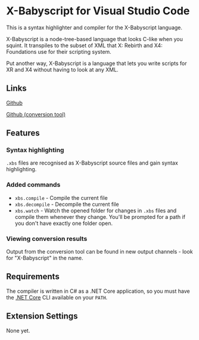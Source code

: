 # X-Babyscript for Visual Studio Code

This is a syntax highlighter and compiler for the X-Babyscript language.

X-Babyscript is a node-tree-based language that looks C-like when you squint. It transpiles to the subset of XML that X: Rebirth and X4: Foundations use for their scripting system.

Put another way, X-Babyscript is a language that lets you write scripts for XR and X4 without having to look at any XML.

## Links
[Github](https://github.com/MrCatchworth/x-babyscript-vscode)

[Github (conversion tool)](https://github.com/MrCatchworth/x-babyscript)

## Features

### Syntax highlighting
`.xbs` files are recognised as X-Babyscript source files and gain syntax highlighting.

### Added commands
* `xbs.compile` - Compile the current file
* `xbs.decompile` - Decompile the current file
* `xbs.watch` - Watch the opened folder for changes in `.xbs` files and compile them whenever they change. You'll be prompted for a path if you don't have exactly one folder open.

### Viewing conversion results
Output from the conversion tool can be found in new output channels - look for "X-Babyscript" in the name.

## Requirements
The compiler is written in C# as a .NET Core application, so you must have the [.NET Core](https://dotnet.microsoft.com/download) CLI available on your `PATH`.

## Extension Settings
None yet.